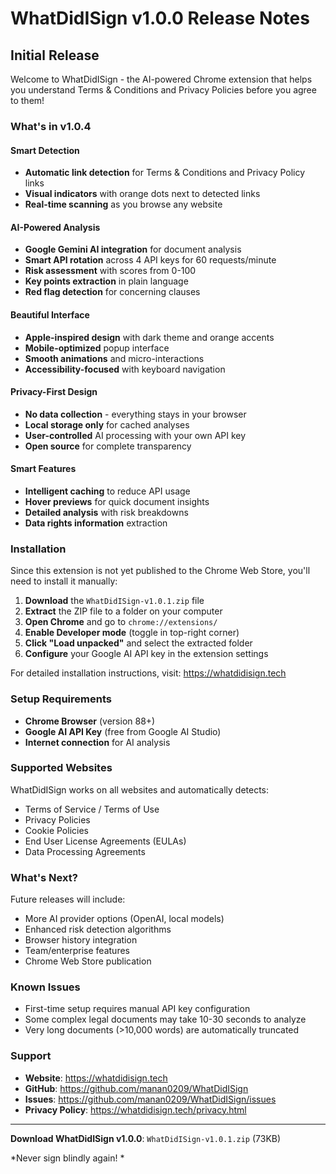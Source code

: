# WhatDidISign v1.0.0 Release Notes

## Initial Release

Welcome to WhatDidISign - the AI-powered Chrome extension that helps you understand Terms & Conditions and Privacy Policies before you agree to them!

### What's in v1.0.4

#### Smart Detection
- **Automatic link detection** for Terms & Conditions and Privacy Policy links
- **Visual indicators** with orange dots next to detected links
- **Real-time scanning** as you browse any website

####  AI-Powered Analysis
- **Google Gemini AI integration** for document analysis
- **Smart API rotation** across 4 API keys for 60 requests/minute
- **Risk assessment** with scores from 0-100
- **Key points extraction** in plain language
- **Red flag detection** for concerning clauses

#### Beautiful Interface
- **Apple-inspired design** with dark theme and orange accents
- **Mobile-optimized** popup interface
- **Smooth animations** and micro-interactions
- **Accessibility-focused** with keyboard navigation

####  Privacy-First Design
- **No data collection** - everything stays in your browser
- **Local storage only** for cached analyses
- **User-controlled** AI processing with your own API key
- **Open source** for complete transparency

####  Smart Features
- **Intelligent caching** to reduce API usage
- **Hover previews** for quick document insights
- **Detailed analysis** with risk breakdowns
- **Data rights information** extraction

###  Installation

Since this extension is not yet published to the Chrome Web Store, you'll need to install it manually:

1. **Download** the `WhatDidISign-v1.0.1.zip` file
2. **Extract** the ZIP file to a folder on your computer
3. **Open Chrome** and go to `chrome://extensions/`
4. **Enable Developer mode** (toggle in top-right corner)
5. **Click "Load unpacked"** and select the extracted folder
6. **Configure** your Google AI API key in the extension settings

For detailed installation instructions, visit: https://whatdidisign.tech

###  Setup Requirements

- **Chrome Browser** (version 88+)
- **Google AI API Key** (free from Google AI Studio)
- **Internet connection** for AI analysis

###  Supported Websites

WhatDidISign works on all websites and automatically detects:
- Terms of Service / Terms of Use
- Privacy Policies
- Cookie Policies
- End User License Agreements (EULAs)
- Data Processing Agreements

###  What's Next?

Future releases will include:
- More AI provider options (OpenAI, local models)
- Enhanced risk detection algorithms
- Browser history integration
- Team/enterprise features
- Chrome Web Store publication

###  Known Issues

- First-time setup requires manual API key configuration
- Some complex legal documents may take 10-30 seconds to analyze
- Very long documents (>10,000 words) are automatically truncated

###  Support

- **Website**: https://whatdidisign.tech
- **GitHub**: https://github.com/manan0209/WhatDidISign
- **Issues**: https://github.com/manan0209/WhatDidISign/issues
- **Privacy Policy**: https://whatdidisign.tech/privacy.html

---

**Download WhatDidISign v1.0.0**: `WhatDidISign-v1.0.1.zip` (73KB)

*Never sign blindly again! *
